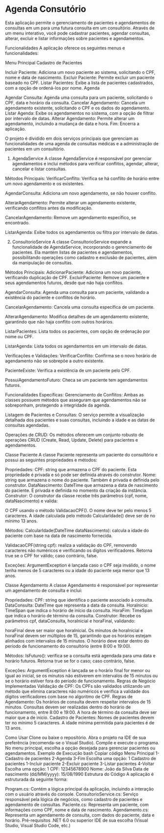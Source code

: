 
# Agenda Consutório


Esta aplicação permite o gerenciamento de pacientes e agendamentos de consultas em um para uma futura consulta em um consultório. Através de um menu interativo, você pode cadastrar pacientes, agendar consultas, alterar, excluir e listar informações sobre pacientes e agendamentos.

Funcionalidades
A aplicação oferece os seguintes menus e funcionalidades:

Menu Principal
Cadastro de Pacientes

Incluir Paciente: Adiciona um novo paciente ao sistema, solicitando o CPF, nome e data de nascimento.
Excluir Paciente: Permite excluir um paciente baseado no CPF.
Listar Pacientes: Exibe a lista de pacientes cadastrados, com a opção de ordená-los por nome.
Agenda

Agendar Consulta: Agenda uma consulta para um paciente, solicitando o CPF, data e horário da consulta.
Cancelar Agendamento: Cancela um agendamento existente, solicitando o CPF e os dados do agendamento.
Listar Agenda: Exibe os agendamentos no sistema, com a opção de filtrar por intervalo de datas.
Alterar Agendamento: Permite alterar um agendamento, incluindo a mudança de data e hora.
Fim: Encerra a aplicação.

O projeto é dividido em dois serviços principais que gerenciam as funcionalidades de uma agenda de consultas médicas e a administração de pacientes em um consultório.

1. AgendaService
A classe AgendaService é responsável por gerenciar agendamentos e inclui métodos para verificar conflitos, agendar, alterar, cancelar e listar consultas.

Métodos Principais:
VerificarConflito: Verifica se há conflito de horário entre um novo agendamento e os existentes.

AgendarConsulta: Adiciona um novo agendamento, se não houver conflito.

AlterarAgendamento: Permite alterar um agendamento existente, verificando conflitos antes da modificação.

CancelarAgendamento: Remove um agendamento específico, se encontrado.

ListarAgenda: Exibe todos os agendamentos ou filtra por intervalo de datas.


2. ConsultorioService
A classe ConsultorioService expande a funcionalidade de AgendaService, incorporando o gerenciamento de pacientes. Ela mantém listas de pacientes e agendamentos, possibilitando operações como cadastro e exclusão de pacientes, além da manipulação de consultas.

Métodos Principais:
AdicionarPaciente: Adiciona um novo paciente, verificando duplicação de CPF.
ExcluirPaciente: Remove um paciente e seus agendamentos futuros, desde que não haja conflitos.

AgendarConsulta: Agenda uma consulta para um paciente, validando a existência do paciente e conflitos de horário.

CancelarAgendamento: Cancela uma consulta específica de um paciente.

AlterarAgendamento: Modifica detalhes de um agendamento existente, garantindo que não haja conflito com outros horários.

ListarPacientes: Lista todos os pacientes, com opção de ordenação por nome ou CPF.

ListarAgenda: Lista todos os agendamentos em um intervalo de datas.

Verificações e Validações:
VerificarConflito: Confirma se o novo horário de agendamento não se sobrepõe a outro existente.

PacienteExiste: Verifica a existência de um paciente pelo CPF.

PossuiAgendamentoFuturo: Checa se um paciente tem agendamentos futuros.

Funcionalidades Específicas:
Gerenciamento de Conflitos: Ambas as classes possuem métodos que asseguram que agendamentos não se sobreponham, protegendo a integridade da agenda.

Listagem de Pacientes e Consultas: O serviço permite a visualização detalhada dos pacientes e suas consultas, incluindo a idade e as datas de consultas agendadas.

Operações de CRUD: Os métodos oferecem um conjunto robusto de operações CRUD (Create, Read, Update, Delete) para pacientes e agendamentos.

Classe Paciente
A classe Paciente representa um paciente do consultório e possui as seguintes propriedades e métodos:

Propriedades:
CPF: string que armazena o CPF do paciente. Esta propriedade é privada e só pode ser definida através do construtor.
Nome: string que armazena o nome do paciente. Também é privada e definida pelo construtor.
DataNascimento: DateTime que armazena a data de nascimento do paciente. É privada e definida no momento da criação da instância.
Construtor: O construtor da classe recebe três parâmetros (cpf, nome, dataNascimento) e valida:

O CPF usando o método ValidacaoCPF().
O nome deve ter pelo menos 5 caracteres.
A idade calculada pelo método CalcularIdade() deve ser de no mínimo 13 anos.

Métodos:
CalcularIdade(DateTime dataNascimento): calcula a idade do paciente com base na data de nascimento fornecida.

ValidacaoCPF(string cpf): realiza a validação do CPF, removendo caracteres não numéricos e verificando os dígitos verificadores. Retorna true se o CPF for válido; caso contrário, false.

Exceções:
ArgumentException é lançada caso o CPF seja inválido, o nome tenha menos de 5 caracteres ou a idade do paciente seja menor que 13 anos.

Classe Agendamento
A classe Agendamento é responsável por representar um agendamento de consulta e inclui:

Propriedades:
CPF: string que identifica o paciente associado à consulta.
DataConsulta: DateTime que representa a data da consulta.
HoraInicio: TimeSpan que indica o horário de início da consulta.
HoraFim: TimeSpan que indica o horário de término da consulta.
Construtor: Recebe os parâmetros cpf, dataConsulta, horaInicial e horaFinal, validando:

horaFinal deve ser maior que horaInicial.
Os minutos de horaInicial e horaFinal devem ser múltiplos de 15, garantindo que os horários estejam alinhados com intervalos de 15 minutos.
O horário deve estar dentro do período de funcionamento do consultório (entre 8:00 e 19:00).

Métodos:
IsFuturo(): verifica se a consulta está agendada para uma data e horário futuros. Retorna true se for o caso; caso contrário, false.

Exceções:
ArgumentException é lançada se o horário final for menor ou igual ao inicial, se os minutos não estiverem em intervalos de 15 minutos ou se o horário estiver fora do período de funcionamento.
Regras de Negócio Implementadas
Validação de CPF: Os CPFs são validados utilizando um método que elimina caracteres não numéricos e verifica a validade dos dígitos verificadores com base no algoritmo de CPF.
Regras de Agendamento:
Os horários de consulta devem respeitar intervalos de 15 minutos.
Consultas devem ser realizadas dentro do horário de funcionamento, entre 8:00 e 19:00.
A hora de término da consulta deve ser maior que a de início.
Cadastro de Pacientes:
Nomes de pacientes devem ter no mínimo 5 caracteres.
A idade mínima permitida para pacientes é de 13 anos.

Como Usar
Clone ou baixe o repositório.
Abra o projeto na IDE de sua preferência (recomenda-se o Visual Studio).
Compile e execute o programa.
No menu principal, escolha a opção desejada para gerenciar pacientes ou agendamentos.
Exemplo de Execução
bash
Copiar código
Menu Principal
1-Cadastro de pacientes
2-Agenda
3-Fim
Escolha uma opção: 1
Cadastro de pacientes
1-Incluir paciente
2-Excluir paciente
3-Listar pacientes
4-Voltar
Escolha uma opção: 1
CPF: 12345678900
Nome: João da Silva
Data de nascimento (dd/MM/yyyy): 15/08/1990
Estrutura do Código
A aplicação é estruturada da seguinte forma:

Program.cs: Contém a lógica principal da aplicação, incluindo a interação com o usuário através do console.
ConsultorioService.cs: Serviço responsável pela lógica de negócios, como cadastro de pacientes e agendamento de consultas.
Paciente.cs: Representa um paciente, com informações como CPF, nome e data de nascimento.
Agendamento.cs: Representa um agendamento de consulta, com dados do paciente, data e horário.
Pré-requisitos
.NET 6.0 ou superior
IDE de sua escolha (Visual Studio, Visual Studio Code, etc.)